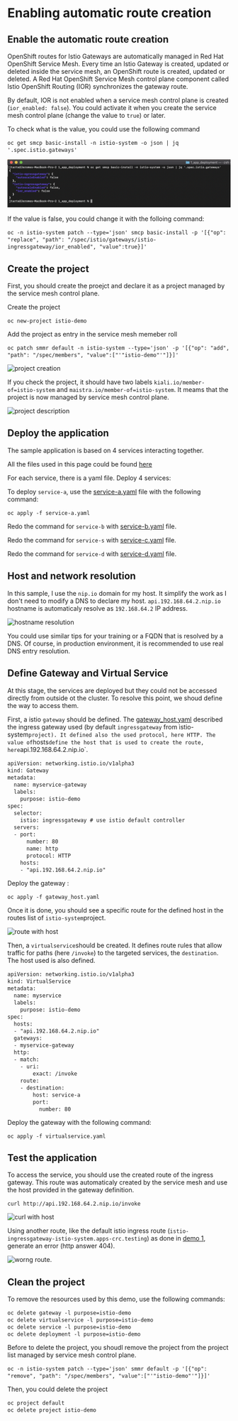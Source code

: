
# Enabling automatic route creation

## Enable the automatic route creation
OpenShift routes for Istio Gateways are automatically managed in Red Hat OpenShift Service Mesh. Every time an Istio Gateway is created, updated or deleted inside the service mesh, an OpenShift route is created, updated or deleted. A Red Hat OpenShift Service Mesh control plane component called Istio OpenShift Routing (IOR) synchronizes the gateway route.

By default, IOR is not enabled when a service mesh control plane is created (`ior_enabled: false`). You could activate it when you create the service mesh control plane (change the value to `true`) or later. 

To check what is the value, you could use the following command

```
oc get smcp basic-install -n istio-system -o json | jq '.spec.istio.gateways'
```

![ior value](./images/ior_value.png)

If the value is false, you could change it with the folloing command:

```
oc -n istio-system patch --type='json' smcp basic-install -p '[{"op": "replace", "path": "/spec/istio/gateways/istio-ingressgateway/ior_enabled", "value":true}]'
```

## Create the project
First, you should create the proejct and declare it as a project managed by the service mesh control plane.

Create the project
``` 
oc new-project istio-demo
````

Add the project as entry in the service mesh memeber roll
```
oc patch smmr default -n istio-system --type='json' -p '[{"op": "add", "path": "/spec/members", "value":["'"istio-demo"'"]}]'
``` 
![project creation](./images/project_creation.png)

If you check the project, it should have two labels `kiali.io/member-of=istio-system` and `maistra.io/member-of=istio-system`. It meams that the project is now managed by service mesh control plane. 

![project description](./images/project_describe.png)

## Deploy the application 

The sample application is based on 4 services interacting together. 

All the files used in this page could be found [here](../kubernetes/1_app_deployment)

For each service, there is a yaml file. Deploy 4 services:

To deploy `service-a`, use the [service-a.yaml](../kuebenetes/1_app_deployment/service-a.yaml) file with the following command:
```
oc apply -f service-a.yaml
```

Redo the command for `service-b` with [service-b.yaml](../kuebenetes/1_app_deployment/service-b.yaml) file.

Redo the command for `service-s` with [service-c.yaml](../kuebenetes/1_app_deployment/service-c.yaml) file.

Redo the command for `service-d` with [service-d.yaml](../kuebenetes/1_app_deployment/service-d.yaml) file.


## Host and network resolution

In this sample, I use the `nip.io` domain for my host. It simplify the work as I don't need to modify a DNS to declare my host.  `api.192.168.64.2.nip.io` hostname is automaticaly resolve as `192.168.64.2` IP address. 

![hostname resolution](./images/ping.png)

You could use similar tips for your training or a FQDN that is resolved by a DNS. Of course, in production environment, it is recommended to use real DNS entry resolution.  

## Define Gateway and Virtual Service

At this stage, the services are deployed but they could not be accessed directly from outside ot the cluster. To resolve this point, we shoud define the way to access them.

First, a istio `gateway` should be defined. The [gateway_host.yaml](../kubernetes/1_app_deployment/gateway_host.yaml) described the ingress gateway used (by default `ingressgateway` from ìstio-system` project). It defined also the used protocol, here HTTP. The value of `hosts` define the host that is used to create the route, here `api.192.168.64.2.nip.io`. 

```
apiVersion: networking.istio.io/v1alpha3
kind: Gateway
metadata:
  name: myservice-gateway
  labels:
    purpose: istio-demo
spec:
  selector:
    istio: ingressgateway # use istio default controller
  servers:
  - port:
      number: 80
      name: http
      protocol: HTTP
    hosts:
    - "api.192.168.64.2.nip.io"
```

Deploy the gateway :
```
oc apply -f gateway_host.yaml
```

Once it is done, you should see a specific route for the defined host in the routes list of `istio-system`project. 

![route with host](./images/route_host.png)


Then, a `virtualservice`should be created. It defines route rules that allow traffic for paths (here `/invoke`) to the targeted services, the `destination`. The host used is also defined. 


```
apiVersion: networking.istio.io/v1alpha3
kind: VirtualService
metadata:
  name: myservice
  labels:
    purpose: istio-demo
spec:
  hosts:
  - "api.192.168.64.2.nip.io"
  gateways:
  - myservice-gateway
  http:
  - match:
    - uri:
        exact: /invoke
    route:
    - destination:
        host: service-a
        port:
          number: 80
```

Deploy the gateway with the following command:
```
oc apply -f virtualservice.yaml
```

## Test the application

To access the service, you should use the created route of the ingress gateway. This route was automaticaly created by the service mesh and use the host provided in the gateway definition.

``` 
curl http://api.192.168.64.2.nip.io/invoke      
```
![curl with host](./images/curl_host.png)

Using another route, like the default istio ingress route (`istio-ingressgateway-istio-system.apps-crc.testing`) as done in [demo 1](./app_deployment_service_mesh), generate an error (http answer 404).

![worng route](./images/wrong_route.png). 

## Clean the project

To remove the resources used by this demo, use the following commands:

```
oc delete gateway -l purpose=istio-demo
oc delete virtualservice -l purpose=istio-demo 
oc delete service -l purpose=istio-demo 
oc delete deployment -l purpose=istio-demo
```

Before to delete the project, you shoudl remove the project from the project list managed by service mesh control plane. 

```
oc -n istio-system patch --type='json' smmr default -p '[{"op": "remove", "path": "/spec/members", "value":["'"istio-demo"'"]}]'
```

Then, you could delete the project
```
oc project default
oc delete project istio-demo
```